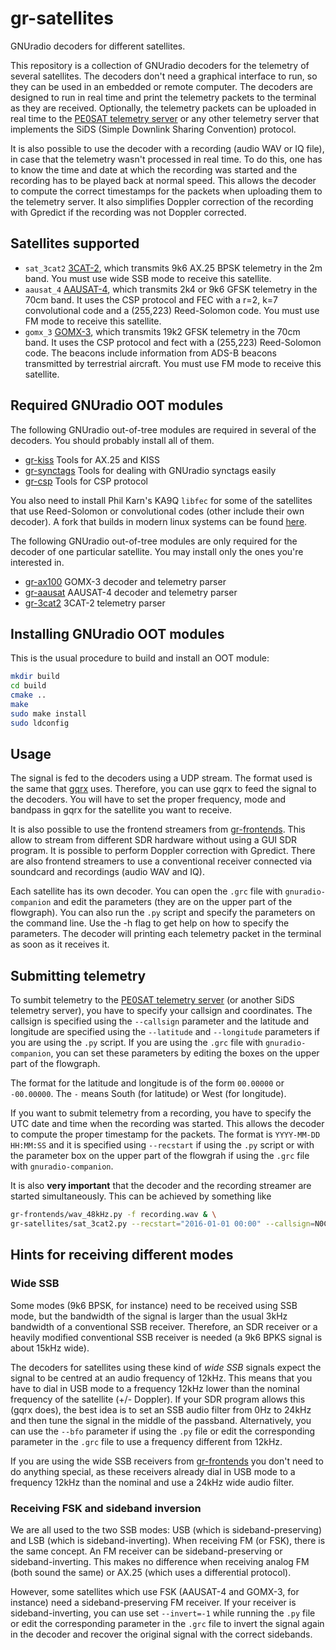 # gr-satellites
GNUradio decoders for different satellites.

This repository is a collection of GNUradio decoders for the telemetry of
several satellites. The decoders don't need a graphical interface to run, so
they can be used in an embedded or remote computer. The decoders are designed to
run in real time and print the telemetry packets to the terminal as they are
received. Optionally, the telemetry packets can be uploaded in real time to the
[PE0SAT telemetry server](http://tlm.pe0sat.nl/) or any other telemetry server
that implements the SiDS (Simple Downlink Sharing Convention) protocol.

It is also possible to use the decoder with a recording (audio WAV or IQ file),
in case that the telemetry wasn't processed in real time. To do this, one has to
know the time and date at which the recording was started and the recording has
to be played back at normal speed. This allows the decoder to compute the
correct timestamps for the packets when uploading them to the telemetry
server. It also simplifies Doppler correction of the recording with Gpredict if
the recording was not Doppler corrected.

## Satellites supported

  * `sat_3cat2`
    [3CAT-2](https://nanosatlab.upc.edu/en/missions-and-projects/3cat-2), which
    transmits 9k6 AX.25 BPSK telemetry in the 2m band. You must use wide SSB
    mode to receive this satellite.
  * `aausat_4`
    [AAUSAT-4](http://www.space.aau.dk/aausat4/), which transmits 2k4 or 9k6 GFSK
    telemetry in the 70cm band. It uses the CSP protocol and FEC with a r=2, k=7
    convolutional code and a (255,223) Reed-Solomon code. You must use FM mode
    to receive this satellite.
  * `gomx_3`
    [GOMX-3](https://directory.eoportal.org/web/eoportal/satellite-missions/g/gomx-3),
    which transmits 19k2 GFSK telemetry in the 70cm band. It uses the CSP
    protocol and fect with a (255,223) Reed-Solomon code. The beacons include
    information from ADS-B beacons transmitted by terrestrial aircraft. You must
    use FM mode to receive this satellite.

## Required GNUradio OOT modules

The following GNUradio out-of-tree modules are required in several of the
decoders. You should probably install all of them.

  * [gr-kiss](https://github.com/daniestevez/gr-kiss) Tools for AX.25 and KISS
  * [gr-synctags](https://github.com/daniestevez/gr-synctags) Tools for dealing
     with GNUradio synctags easily
  * [gr-csp](https://github.com/daniestevez/gr-csp) Tools for CSP protocol

You also need to install Phil Karn's KA9Q `libfec` for some of the satellites
that use Reed-Solomon or convolutional codes (other include their own
decoder). A fork that builds in modern linux systems can be found
[here](https://github.com/daniestevez/libfec).

The following GNUradio out-of-tree modules are only required for the decoder of
one particular satellite. You may install only the ones you're interested in.

  * [gr-ax100](https://github.com/daniestevez/gr-ax100) GOMX-3 decoder and
    telemetry parser
  * [gr-aausat](https://github.com/daniestevez/gr-aausat) AAUSAT-4 decoder and
    telemetry parser
  * [gr-3cat2](https://github.com/daniestevez/gr-3cat2) 3CAT-2 telemetry parser

## Installing GNUradio OOT modules

This is the usual procedure to build and install an OOT module:

```bash
mkdir build
cd build
cmake ..
make
sudo make install
sudo ldconfig
```

## Usage

The signal is fed to the decoders using a UDP stream. The format used is the
same that [gqrx](http://gqrx.dk/doc/streaming-audio-over-udp) uses. Therefore,
you can use gqrx to feed the signal to the decoders. You will have to set the
proper frequency, mode and bandpass in gqrx for the satellite you want to
receive.

It is also possible to use the frontend streamers from
[gr-frontends](https://github.com/daniestevez/gr-frontends). This allow to
stream from different SDR hardware without using a GUI SDR program. It is
possible to perform Doppler correction with Gpredict. There are also frontend
streamers to use a conventional receiver connected via soundcard and recordings
(audio WAV and IQ).

Each satellite has its own decoder. You can open the `.grc` file with
`gnuradio-companion` and edit the parameters (they are on the upper part of the
flowgraph). You can also run the `.py` script and specify the parameters on the
command line. Use the -h flag to get help on how to specify the parameters. The
decoder will printing each telemetry packet in the terminal as soon as it
receives it.

## Submitting telemetry

To sumbit telemetry to the [PE0SAT telemetry server](http://tlm.pe0sat.nl/) (or
another SiDS telemetry server), you have to specify your callsign and
coordinates. The callsign is specified using the `--callsign` parameter and the
latitude and longitude are specified using the `--latitude` and `--longitude`
parameters if you are using the `.py` script. If you are using the `.grc` file
with `gnuradio-companion`, you can set these parameters by editing the boxes on
the upper part of the flowgraph.

The format for the latitude and longitude is of the form `00.00000` or
`-00.00000`. The `-` means South (for latitude) or West (for longitude).

If you want to submit telemetry from a recording, you have to specify the UTC
date and time when the recording was started. This allows the decoder to compute
the proper timestamp for the packets. The format is `YYYY-MM-DD HH:MM:SS` and it
is specified using `--recstart` if using the `.py` script or with the parameter
box on the upper part of the flowgrah if using the `.grc` file with
`gnuradio-companion`.

It is also **very important** that the decoder and the recording streamer are
started simultaneously. This can be achieved by something like
```bash
gr-frontends/wav_48kHz.py -f recording.wav & \
gr-satellites/sat_3cat2.py --recstart="2016-01-01 00:00" --callsign=N0CALL --latitude=0.000 --longitude=0.000
```

## Hints for receiving different modes

### Wide SSB

Some modes (9k6 BPSK, for instance) need to be received using SSB mode, but the
bandwidth of the signal is larger than the usual 3kHz bandwidth of a
conventional SSB receiver. Therefore, an SDR receiver or a heavily modified
conventional SSB receiver is needed (a 9k6 BPKS signal is about 15kHz wide).

The decoders for satellites using these kind of *wide SSB* signals expect the
signal to be centred at an audio frequency of 12kHz. This means that you have to
dial in USB mode to a frequency 12kHz lower than the nominal frequency of the
satellite (+/- Doppler). If your SDR program allows this (gqrx does), the best
idea is to set an SSB audio filter from 0Hz to 24kHz and then tune the signal in
the middle of the passband. Alternatively, you can use the `--bfo` parameter if
using the `.py` file or edit the corresponding parameter in the `.grc` file to
use a frequency different from 12kHz.

If you are using the wide SSB receivers from
[gr-frontends](https://github.com/daniestevez/gr-frontends) you don't need to do
anything special, as these receivers already dial in USB mode to a frequency
12kHz than the nominal and use a 24kHz wide audio filter.

### Receiving FSK and sideband inversion

We are all used to the two SSB modes: USB (which is sideband-preserving) and LSB
(which is sideband-inverting). When receiving FM (or FSK), there is the same
concept. An FM receiver can be sideband-preserving or sideband-inverting. This
makes no difference when receiving analog FM (both sound the same) or AX.25
(which uses a differential protocol).

However, some satellites which use FSK (AAUSAT-4 and GOMX-3, for instance) need
a sideband-preserving FM receiver. If your receiver is sideband-inverting, you
can use set `--invert=-1` while running the `.py` file or edit the corresponding
parameter in the `.grc` file to invert the signal again in the decoder and
recover the original signal with the correct sidebands.
